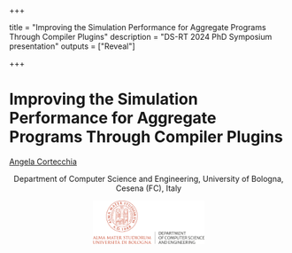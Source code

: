 
+++

title = "Improving the Simulation Performance for Aggregate Programs Through Compiler Plugins"
description = "DS-RT 2024 PhD Symposium presentation"
outputs = ["Reveal"]

+++

# Improving the Simulation Performance for Aggregate Programs Through Compiler Plugins

[Angela Cortecchia](mailto:angela.cortecchia@unibo.it) <!--<i class="fa-solid fa-computer"></i>-->


<div style="text-align: center; width: 100%;">

<i class="fa-solid fa-computer"></i> Department of Computer Science and Engineering, University of Bologna, Cesena (FC), Italy

<img src="../static/example-background.svg" style="width: 40%"/>
</div>

